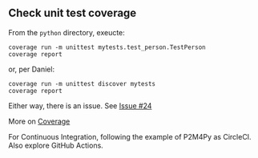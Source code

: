 ## Check unit test coverage

From the `python` directory, exeucte:  

```
coverage run -m unittest mytests.test_person.TestPerson
coverage report
``` 

or, per Daniel:

```
coverage run -m unittest discover mytests
coverage report
```

Either way, there is an issue. See [Issue #24](https://github.com/khanna7/cadre/issues/24#issue-1283832743)

More on [Coverage](https://coverage.readthedocs.io/en/6.4.1/)  

For Continuous Integration, following the example of P2M4Py as CircleCI. 
Also explore GitHub Actions. 